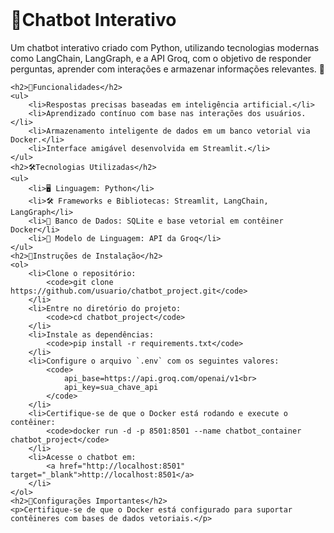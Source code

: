 <!DOCTYPE html>
<html>
<header>
	<link rel="stylesheet" type="text/css" href="/style.css">
	
</header>
<body>
	<h1>🤖Chatbot Interativo</h1>
	<p>Um chatbot interativo criado com Python, utilizando tecnologias modernas como LangChain, LangGraph, e a API Groq, com o objetivo de responder perguntas, aprender com interações e armazenar informações relevantes. 🚀</p>
	
	<h2>💬Funcionalidades</h2>
	<ul>
		<li>Respostas precisas baseadas em inteligência artificial.</li>
		<li>Aprendizado contínuo com base nas interações dos usuários.</li>
		<li>Armazenamento inteligente de dados em um banco vetorial via Docker.</li>
		<li>Interface amigável desenvolvida em Streamlit.</li>
	</ul>
	<h2>🛠️Tecnologias Utilizadas</h2>
	<ul>
		<li>🖥️ Linguagem: Python</li>
		<li>🛠️ Frameworks e Bibliotecas: Streamlit, LangChain, LangGraph</li>
		<li>📂 Banco de Dados: SQLite e base vetorial em contêiner Docker</li>
		<li>🤖 Modelo de Linguagem: API da Groq</li>
	</ul>
	<h2>📄Instruções de Instalação</h2>
	<ol>
		<li>Clone o repositório:
			<code>git clone https://github.com/usuario/chatbot_project.git</code>
		</li>
		<li>Entre no diretório do projeto:
			<code>cd chatbot_project</code>
		</li>
		<li>Instale as dependências:
			<code>pip install -r requirements.txt</code>
		</li>
		<li>Configure o arquivo `.env` com os seguintes valores:
			<code>
				api_base=https://api.groq.com/openai/v1<br>
				api_key=sua_chave_api
			</code>
		</li>
		<li>Certifique-se de que o Docker está rodando e execute o contêiner:
			<code>docker run -d -p 8501:8501 --name chatbot_container chatbot_project</code>
		</li>
		<li>Acesse o chatbot em:
			<a href="http://localhost:8501" target="_blank">http://localhost:8501</a>
		</li>
	</ol>
	<h2>📜Configurações Importantes</h2>
	<p>Certifique-se de que o Docker está configurado para suportar contêineres com bases de dados vetoriais.</p>
	
</body>
</html>
